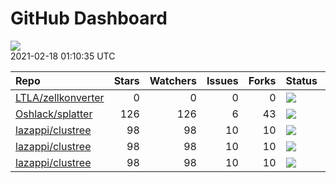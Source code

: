 GitHub Dashboard
================

![](https://github.com/lazappi/gh-dashboard/workflows/Render%20Status/badge.svg)  
2021-02-18 01:10:35 UTC

| Repo                                                        | Stars | Watchers | Issues | Forks | Status                                                                                                                                                  | Commit                                                                                                                                                |
| :---------------------------------------------------------- | ----: | -------: | -----: | ----: | :------------------------------------------------------------------------------------------------------------------------------------------------------ | :---------------------------------------------------------------------------------------------------------------------------------------------------- |
| [LTLA/zellkonverter](https://github.com/LTLA/zellkonverter) |     0 |        0 |      0 |     0 | [![](https://github.com/theislab/zellkonverter/workflows/R-CMD-check-bioc/badge.svg)](https://github.com/theislab/zellkonverter/actions/runs/572036491) | <a href="https://github.com/LTLA/zellkonverter/commit/57fc36f1d8581f060803e7666801c892e4045f1e" title="Add tests for sparse DelayedArrays">57fc36</a> |
| [Oshlack/splatter](https://github.com/Oshlack/splatter)     |   126 |      126 |      6 |    43 | [![](https://github.com/Oshlack/splatter/workflows/R-CMD-check-bioc/badge.svg)](https://github.com/Oshlack/splatter/actions/runs/393553050)             | <a href="https://github.com/Oshlack/splatter/commit/0371168e8df6917b8a1b46a1d1a865b78ff5d35d" title="Update NEWS again">037116</a>                    |
| [lazappi/clustree](https://github.com/lazappi/clustree)     |    98 |       98 |     10 |    10 | [![](https://github.com/lazappi/clustree/workflows/R-CMD-check/badge.svg)](https://github.com/lazappi/clustree/actions/runs/450958999)                  | <a href="https://github.com/lazappi/clustree/commit/df3f57713c44cf2254aa64f889c4b376cd01e7df" title="Update CI (#68)">df3f57</a>                      |
| [lazappi/clustree](https://github.com/lazappi/clustree)     |    98 |       98 |     10 |    10 | [![](https://github.com/lazappi/clustree/workflows/pkgdown/badge.svg)](https://github.com/lazappi/clustree/actions/runs/450887969)                      | <a href="https://github.com/lazappi/clustree/commit/887e1d05ecf7dcf22b3beea3b513b8ed287cf47e" title="Run test coverage GHA on ci branch">887e1d</a>   |
| [lazappi/clustree](https://github.com/lazappi/clustree)     |    98 |       98 |     10 |    10 | [![](https://github.com/lazappi/clustree/workflows/test-coverage/badge.svg)](https://github.com/lazappi/clustree/actions/runs/450959002)                | <a href="https://github.com/lazappi/clustree/commit/df3f57713c44cf2254aa64f889c4b376cd01e7df" title="Update CI (#68)">df3f57</a>                      |
